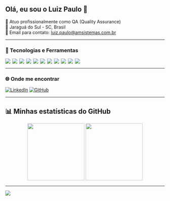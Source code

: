 ## Olá, eu sou o Luiz Paulo 👋

💼 Atuo profissionalmente como QA (Quality Assurance)  
📍 Jaraguá do Sul - SC, Brasil  
📧 Email para contato: luiz.paulo@amsistemas.com.br  

---

### 🚀 Tecnologias e Ferramentas

<div style="display: flex; flex-wrap: wrap; gap: 6px;">
  <img src="https://img.shields.io/badge/Robot%20Framework-000000?style=for-the-badge&logo=robotframework&logoColor=white" />
  <img src="https://img.shields.io/badge/Python-3776AB?style=for-the-badge&logo=python&logoColor=white" />
  <img src="https://img.shields.io/badge/JavaScript-F7DF1E?style=for-the-badge&logo=javascript&logoColor=black" />
  <img src="https://img.shields.io/badge/Ruby-CC342D?style=for-the-badge&logo=ruby&logoColor=white" />
  <img src="https://img.shields.io/badge/Node.js-43853D?style=for-the-badge&logo=node.js&logoColor=white" />
  <img src="https://img.shields.io/badge/PostgreSQL-316192?style=for-the-badge&logo=postgresql&logoColor=white" />
  <img src="https://img.shields.io/badge/MongoDB-4EA94B?style=for-the-badge&logo=mongodb&logoColor=white" />
  <img src="https://img.shields.io/badge/JMeter-D22128?style=for-the-badge&logo=apachejmeter&logoColor=white" />
  <img src="https://img.shields.io/badge/Cypress-17202C?style=for-the-badge&logo=cypress&logoColor=white" />
  <img src="https://img.shields.io/badge/Behave-4E8B57?style=for-the-badge&logo=behave&logoColor=white" />
  <img src="https://img.shields.io/badge/Selenium-43B02A?style=for-the-badge&logo=selenium&logoColor=white" />
</div>

---

### 🌐 Onde me encontrar

[![LinkedIn](https://img.shields.io/badge/-LinkedIn-0077B5?style=for-the-badge&logo=linkedin&logoColor=white)](https://www.linkedin.com/in/luiz-paulo-junior/)
[![GitHub](https://img.shields.io/badge/-GitHub-181717?style=for-the-badge&logo=github&logoColor=white)](https://github.com/lupajr)

---

## 📊 Minhas estatísticas do GitHub

<div align="center">
  <img height="180em" src="https://github-readme-stats.vercel.app/api?username=lupajr&show_icons=true&theme=transparent&count_private=true"/>
  <img height="180em" src="https://github-readme-stats.vercel.app/api/top-langs/?username=lupajr&layout=compact&theme=transparent"/>
</div>


---

![](https://komarev.com/ghpvc/?username=lupajr&style=flat-square&color=8a2be2)

